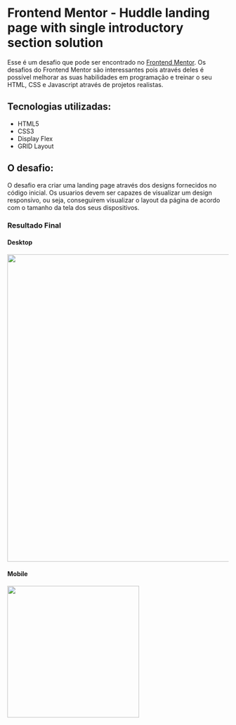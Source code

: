 # Frontend Mentor - Huddle landing page with single introductory section solution

Esse é um desafio que pode ser encontrado no [Frontend Mentor](https://www.frontendmentor.io). Os desafios do Frontend Mentor são interessantes pois através deles é possível melhorar as suas habilidades em programação e treinar o seu HTML, CSS e Javascript através de projetos realistas.

## Tecnologias utilizadas:
<uL>
<li>HTML5</li>
<li>CSS3</li>
<li>Display Flex</li>
<li>GRID Layout</li>
</ul>

## O desafio:

O desafio era criar uma landing page através dos designs fornecidos no código inicial. 
Os usuarios devem ser capazes de visualizar um design responsivo, ou seja, conseguirem visualizar o layout da página de acordo com o tamanho da tela dos seus dispositivos. 

### Resultado Final

#### Desktop

<img src="https://github.com/AndreiaOliveira7/huddle-landingPage/blob/master/images/Captura%20de%20tela%20de%202023-03-12%2019-54-47.png?raw=true" style="width: 700px"/>

#### Mobile

<img src="https://github.com/AndreiaOliveira7/huddle-landingPage/blob/master/images/Captura%20de%20tela%20de%202023-03-12%2019-54-40.png?raw=true" style="width: 300px"/>

